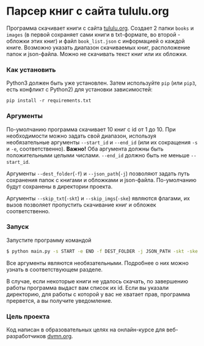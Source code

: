 # Парсер книг с сайта tululu.org

Программа скачивает книги с сайта [tululu.org](https://tululu.org/). 
Создает 2 папки `books` и `images` (в первой сохраняет сами книги в txt-формате, во второй - обложки этих книг) и файл `book_list.json` с информацией о каждой книге.
Возможно указать диапазон скачиваемых книг, расположение папок и json-файла. Можно не скачивать текст книг или их обложки.

### Как установить

Python3 должен быть уже установлен. 
Затем используйте `pip` (или `pip3`, есть конфликт с Python2) для установки зависимостей:
```
pip install -r requirements.txt
```

### Аргументы

По-умолчанию программа скачивает 10 книг с id от 1 до 10. При необходимости можно задать свой диапазон, используя необязательные аргументы `--start_id` и `--end_id` (или их сокращения `-s` и `-e`, соответственно). 
**Важно!** Оба аргумента должны быть положительными целыми числами. `--end_id` должно быть не меньше `--start_id`.

Аргументы `--dest_folder`(`-f`) и `--json_path`(`-j`) позволяют задать путь сохранения папок с книгами и обложками и json-файла. По-умолчанию будут сохранены в директории проекта.

Аргументы `--skip_txt`(`-skt`) и `--skip_imgs`(`-ske`) являются флагами, их вызов позволяет пропустить скачивание книг и обложек соответственно.

### Запуск

Запустите программу командой

```bash
$ python main.py -s START -e END -f DEST_FOLDER -j JSON_PATH -skt -ske
```

Все аргументы являются необязательными. Подробнее о них можно узнать в соответствующем разделе.

В случае, если некоторые книги не удалось скачать, по завершению работы программа выдаст вам список их id.
Если вы указали директорию, для работы с которой у вас не хватает прав, программа прервется, а вы получите уведомление.

### Цель проекта

Код написан в образовательных целях на онлайн-курсе для веб-разработчиков [dvmn.org](https://dvmn.org/).